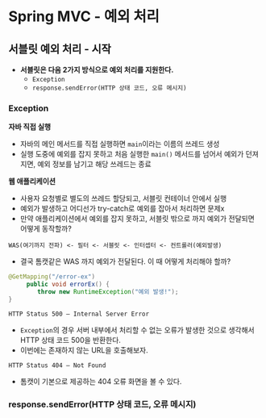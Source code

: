 # Spring MVC - 예외 처리
## 서블릿 예외 처리 - 시작
- **서블릿은 다음 2가지 방식으로 예외 처리를 지원한다.**
  - `Exception`
  - `response.sendError(HTTP 상태 코드, 오류 메시지)`

### Exception
**자바 직접 실행**
- 자바의 메인 메서드를 직접 실행하면 `main`이라는 이름의 쓰레드 생성
- 실행 도중에 예외를 잡지 못하고 처음 실행한 `main()` 메서드를 넘어서 예외가 던져지면, 예외 정보를 남기고 해당 쓰레드는 종료

**웹 애플리케이션**
- 사용자 요청별로 별도의 쓰레드 할당되고, 서블릿 컨테이너 안에서 실행
- 예외가 발생하고 어디선가 try-catch로 예외를 잡아서 처리하면 문제x
- 만약 애플리케이션에서 예외를 잡지 못하고, 서블릿 밖으로 까지 예외가 전달되면 어떻게 동작할까?
```
WAS(여기까지 전파) <- 필터 <- 서블릿 <- 인터셉터 <- 컨트롤러(예외발생)
```
- 결국 톰캣같은 WAS 까지 예외가 전달된다. 이 때 어떻게 처리해야 할까?
```java
@GetMapping("/error-ex")
     public void errorEx() {
        throw new RuntimeException("예외 발생!"); 
}
```
```
HTTP Status 500 – Internal Server Error
```
- `Exception`의 경우 서버 내부에서 처리할 수 없는 오류가 발생한 것으로 생각해서 HTTP 상태 코드 500을 반환한다.
- 이번에는 존재하지 않는 URL을 호출해보자.
```
HTTP Status 404 – Not Found
```
- 톰캣이 기본으로 제공하는 404 오류 화면을 볼 수 있다.

### response.sendError(HTTP 상태 코드, 오류 메시지)